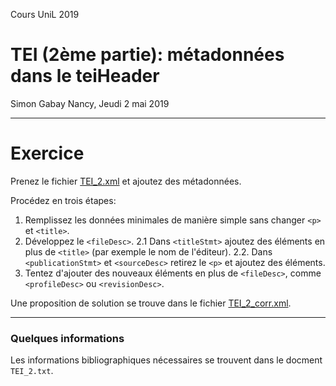 Cours UniL 2019

# TEI (2ème partie): métadonnées dans le teiHeader

Simon Gabay
Nancy, Jeudi 2 mai 2019

---
# Exercice

Prenez le fichier [TEI_2.xml](XXX) et ajoutez des métadonnées.

Procédez en trois étapes:
1. Remplissez les données minimales de manière simple sans changer ```<p>``` et ```<title>```.
2. Développez le ```<fileDesc>```.
	2.1 Dans ```<titleStmt>``` ajoutez des éléments en plus de ```<title>``` (par exemple le nom de l'éditeur).
	2.2. Dans ```<publicationStmt>``` et ```<sourceDesc>``` retirez le ```<p>``` et ajoutez des éléments.
4. Tentez d'ajouter des nouveaux éléments en plus de  ```<fileDesc>```, comme ```<profileDesc>``` ou ```<revisionDesc>```.

Une proposition de solution se trouve dans le fichier [TEI_2_corr.xml](XXX).

---

### Quelques informations

Les informations bibliographiques nécessaires se trouvent dans le docment ```TEI_2.txt```.
